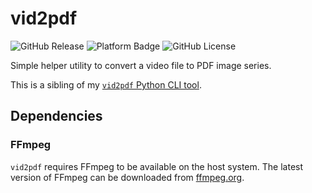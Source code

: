 # vid2pdf
![GitHub Release](https://img.shields.io/github/v/release/sco1/vid2pdf-flutter)
![Platform Badge](https://img.shields.io/badge/Windows%20%7C%20MacOS%20%7C%20Linux-5353ff?logo=flutter&label=Platform&labelColor=3333ff)
![GitHub License](https://img.shields.io/github/license/sco1/vid2pdf-flutter)

Simple helper utility to convert a video file to PDF image series.

This is a sibling of my [`vid2pdf` Python CLI tool](https://github.com/sco1/vid2pdf).

## Dependencies
### FFmpeg
`vid2pdf` requires FFmpeg to be available on the host system. The latest version of FFmpeg can be downloaded from [ffmpeg.org](https://www.ffmpeg.org/download.html).
